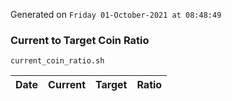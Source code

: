 Generated on `Friday 01-October-2021 at 08:48:49`

### Current to Target Coin Ratio
`current_coin_ratio.sh`

Date|Current|Target|Ratio
---|---|---|---
